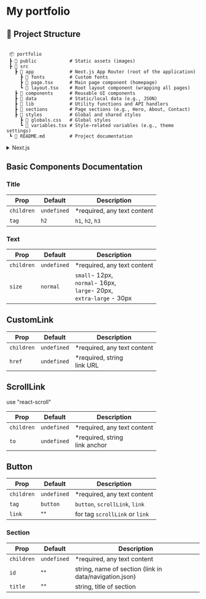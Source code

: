# My portfolio


## 📁 Project Structure



```plaintext

 📦 portfolio
 ┣ 📂 public            # Static assets (images)
 ┣ 📂 src
   ┣ 📂 app             # Next.js App Router (root of the application)
     ┣ 📂 fonts         # Custom fonts
     ┣ 📜 page.tsx      # Main page component (homepage)
     ┗ 📜 layout.tsx    # Root layout component (wrapping all pages)
   ┣ 📂 components      # Reusable UI components
   ┣ 📂 data            # Static/local data (e.g., JSON)
   ┣ 📂 lib             # Utility functions and API handlers
   ┣ 📂 sections        # Page sections (e.g., Hero, About, Contact)
   ┣ 📂 styles          # Global and shared styles
     ┣ 📜 globals.css   # Global styles
     ┗ 📜 variables.tsx # Style-related variables (e.g., theme settings)
 ┗ 📜 README.md         # Project documentation
```

 
<details>
  <summary>Next.js</summary>
This is a [Next.js](https://nextjs.org) project bootstrapped with [`create-next-app`](https://nextjs.org/docs/app/api-reference/cli/create-next-app).


## Structure of project
- About me
- Skills
- Projects
- Contacts

## Getting Started

First, run the development server:

```bash
npm run dev
# or
yarn dev
# or
pnpm dev
# or
bun dev
```

Open [http://localhost:3000](http://localhost:3000) with your browser to see the result.

You can start editing the page by modifying `app/page.tsx`. The page auto-updates as you edit the file.

This project uses [`next/font`](https://nextjs.org/docs/app/building-your-application/optimizing/fonts) to automatically optimize and load [Geist](https://vercel.com/font), a new font family for Vercel.

## Learn More

To learn more about Next.js, take a look at the following resources:

- [Next.js Documentation](https://nextjs.org/docs) - learn about Next.js features and API.
- [Learn Next.js](https://nextjs.org/learn) - an interactive Next.js tutorial.

You can check out [the Next.js GitHub repository](https://github.com/vercel/next.js) - your feedback and contributions are welcome!

## Deploy on Vercel

The easiest way to deploy your Next.js app is to use the [Vercel Platform](https://vercel.com/new?utm_medium=default-template&filter=next.js&utm_source=create-next-app&utm_campaign=create-next-app-readme) from the creators of Next.js.

Check out our [Next.js deployment documentation](https://nextjs.org/docs/app/building-your-application/deploying) for more details.
</details>


## Basic Components Documentation

### Title

| Prop      | Default    | Description    |
| --------- | ---------- | ---------------| 
| `children`| `undefined`| *required, any text content |
| `tag`     | `h2`       | `h1`, `h2`, `h3` |


### Text

| Prop      | Default    | Description    |
| --------- | ---------- | ---------------| 
| `children`| `undefined`| *required, any text content |
| `size`    | `normal`   | `small`- 12px, <br/> `normal`- 16px, <br/> `large`- 20px,<br/> `extra-large` - 30px  |

## CustomLink

| Prop      | Default    | Description    |
| --------- | ---------- | ---------------| 
| `children`| `undefined`| *required, any text content |
| `href`    | `undefined`| *required, string <br/> link URL |

## ScrollLink
use "react-scroll"

| Prop      | Default    | Description    |
| --------- | ---------- | ---------------| 
| `children`| `undefined`| *required, any text content |
| `to`      | `undefined`| *required, string <br/> link anchor |

## Button 

| Prop      | Default    | Description    |
| --------- | ---------- | ---------------| 
| `children`| `undefined`| *required, any text content |
| `tag`     | `button`   | `button`, `scrollLink`, `link` |
| `link`    | ""         | for tag `scrollLink` or `link` |

### Section

| Prop      | Default    | Description    |
| --------- | ---------- | ---------------| 
| `children`| `undefined`| *required, any text content |
| `id`      | ""         | string, name of section (link in data/navigation.json) |
| `title`   | ""         | string, title of section | 


